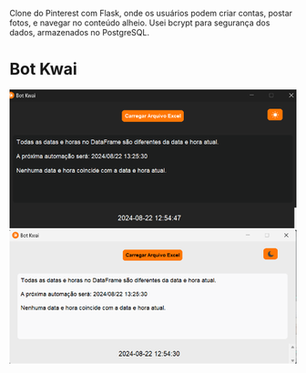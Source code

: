 Clone do Pinterest com Flask, onde os usuários podem criar contas, postar fotos, e navegar no conteúdo alheio. Usei bcrypt para segurança dos dados, armazenados no PostgreSQL.

# Bot Kwai

<img src="https://github.com/HugoLeandro/Bot-Kwai/blob/main/imagens/img-kwai1.png" width=800/>

<br>
<img src="https://github.com/HugoLeandro/Bot-Kwai/blob/main/imagens/img-kwai2.png" width=800/>
